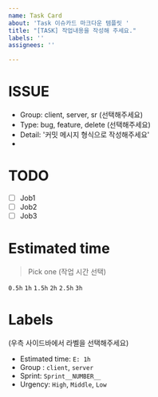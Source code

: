```yaml
---
name: Task Card
about: 'Task 이슈카드 마크다운 템플릿 '
title: "[TASK] 작업내용을 작성해 주세요."
labels: ''
assignees: ''

---
```


# ISSUE
- Group: client, server, sr (선택해주세요)
- Type: bug, feature, delete (선택해주세요)
- Detail: '커밋 메시지 형식으로 작성해주세요'
- 
# TODO

- [ ] Job1
- [ ] Job2
- [ ] Job3

# Estimated time
> Pick one (작업 시간 선택)

`0.5h`
`1h`
`1.5h`
`2h`
`2.5h`
`3h`

# Labels
(우측 사이드바에서 라벨을 선택해주세요)
- Estimated time: `E: 1h`
- Group : `client`, `server`
- Sprint: `Sprint__NUMBER__`
- Urgency: `High`, `Middle`, `Low`

